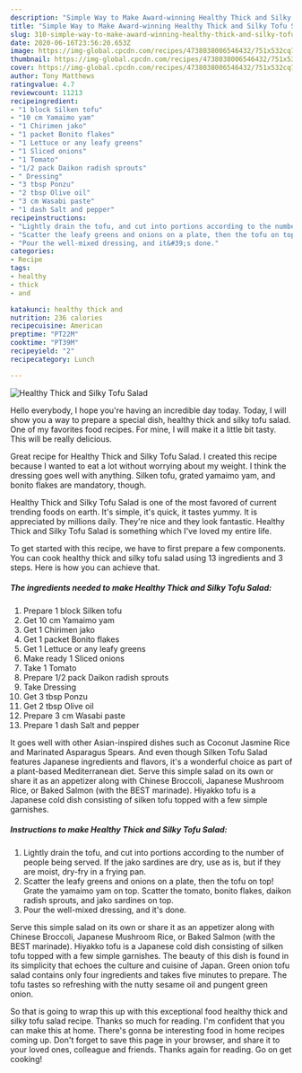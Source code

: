 ```yaml
---
description: "Simple Way to Make Award-winning Healthy Thick and Silky Tofu Salad"
title: "Simple Way to Make Award-winning Healthy Thick and Silky Tofu Salad"
slug: 310-simple-way-to-make-award-winning-healthy-thick-and-silky-tofu-salad
date: 2020-06-16T23:56:20.653Z
image: https://img-global.cpcdn.com/recipes/4738038006546432/751x532cq70/healthy-thick-and-silky-tofu-salad-recipe-main-photo.jpg
thumbnail: https://img-global.cpcdn.com/recipes/4738038006546432/751x532cq70/healthy-thick-and-silky-tofu-salad-recipe-main-photo.jpg
cover: https://img-global.cpcdn.com/recipes/4738038006546432/751x532cq70/healthy-thick-and-silky-tofu-salad-recipe-main-photo.jpg
author: Tony Matthews
ratingvalue: 4.7
reviewcount: 11213
recipeingredient:
- "1 block Silken tofu"
- "10 cm Yamaimo yam"
- "1 Chirimen jako"
- "1 packet Bonito flakes"
- "1 Lettuce or any leafy greens"
- "1 Sliced onions"
- "1 Tomato"
- "1/2 pack Daikon radish sprouts"
- " Dressing"
- "3 tbsp Ponzu"
- "2 tbsp Olive oil"
- "3 cm Wasabi paste"
- "1 dash Salt and pepper"
recipeinstructions:
- "Lightly drain the tofu, and cut into portions according to the number of people being served. If the jako sardines are dry, use as is, but if they are moist, dry-fry in a frying pan."
- "Scatter the leafy greens and onions on a plate, then the tofu on top! Grate the yamaimo yam on top. Scatter the tomato, bonito flakes, daikon radish sprouts, and jako sardines on top."
- "Pour the well-mixed dressing, and it&#39;s done."
categories:
- Recipe
tags:
- healthy
- thick
- and

katakunci: healthy thick and 
nutrition: 236 calories
recipecuisine: American
preptime: "PT22M"
cooktime: "PT39M"
recipeyield: "2"
recipecategory: Lunch

---
```



![Healthy Thick and Silky Tofu Salad](https://img-global.cpcdn.com/recipes/4738038006546432/751x532cq70/healthy-thick-and-silky-tofu-salad-recipe-main-photo.jpg)

Hello everybody, I hope you're having an incredible day today. Today, I will show you a way to prepare a special dish, healthy thick and silky tofu salad. One of my favorites food recipes. For mine, I will make it a little bit tasty. This will be really delicious.

Great recipe for Healthy Thick and Silky Tofu Salad. I created this recipe because I wanted to eat a lot without worrying about my weight. I think the dressing goes well with anything. Silken tofu, grated yamaimo yam, and bonito flakes are mandatory, though.

Healthy Thick and Silky Tofu Salad is one of the most favored of current trending foods on earth. It's simple, it's quick, it tastes yummy. It is appreciated by millions daily. They're nice and they look fantastic. Healthy Thick and Silky Tofu Salad is something which I've loved my entire life.


To get started with this recipe, we have to first prepare a few components. You can cook healthy thick and silky tofu salad using 13 ingredients and 3 steps. Here is how you can achieve that.

<!--inarticleads1-->

##### The ingredients needed to make Healthy Thick and Silky Tofu Salad:

1. Prepare 1 block Silken tofu
1. Get 10 cm Yamaimo yam
1. Get 1 Chirimen jako
1. Get 1 packet Bonito flakes
1. Get 1 Lettuce or any leafy greens
1. Make ready 1 Sliced onions
1. Take 1 Tomato
1. Prepare 1/2 pack Daikon radish sprouts
1. Take  Dressing
1. Get 3 tbsp Ponzu
1. Get 2 tbsp Olive oil
1. Prepare 3 cm Wasabi paste
1. Prepare 1 dash Salt and pepper


It goes well with other Asian-inspired dishes such as Coconut Jasmine Rice and Marinated Asparagus Spears. And even though Silken Tofu Salad features Japanese ingredients and flavors, it&#39;s a wonderful choice as part of a plant-based Mediterranean diet. Serve this simple salad on its own or share it as an appetizer along with Chinese Broccoli, Japanese Mushroom Rice, or Baked Salmon (with the BEST marinade). Hiyakko tofu is a Japanese cold dish consisting of silken tofu topped with a few simple garnishes. 

<!--inarticleads2-->

##### Instructions to make Healthy Thick and Silky Tofu Salad:

1. Lightly drain the tofu, and cut into portions according to the number of people being served. If the jako sardines are dry, use as is, but if they are moist, dry-fry in a frying pan.
1. Scatter the leafy greens and onions on a plate, then the tofu on top! Grate the yamaimo yam on top. Scatter the tomato, bonito flakes, daikon radish sprouts, and jako sardines on top.
1. Pour the well-mixed dressing, and it&#39;s done.


Serve this simple salad on its own or share it as an appetizer along with Chinese Broccoli, Japanese Mushroom Rice, or Baked Salmon (with the BEST marinade). Hiyakko tofu is a Japanese cold dish consisting of silken tofu topped with a few simple garnishes. The beauty of this dish is found in its simplicity that echoes the culture and cuisine of Japan. Green onion tofu salad contains only four ingredients and takes five minutes to prepare. The tofu tastes so refreshing with the nutty sesame oil and pungent green onion. 

So that is going to wrap this up with this exceptional food healthy thick and silky tofu salad recipe. Thanks so much for reading. I'm confident that you can make this at home. There's gonna be interesting food in home recipes coming up. Don't forget to save this page in your browser, and share it to your loved ones, colleague and friends. Thanks again for reading. Go on get cooking!
